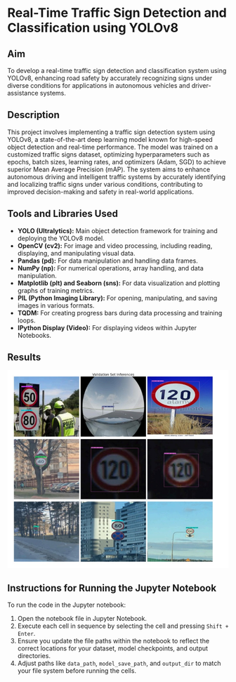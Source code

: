 
# Real-Time Traffic Sign Detection and Classification using YOLOv8

## Aim
To develop a real-time traffic sign detection and classification system using YOLOv8, enhancing road safety by accurately recognizing signs under diverse conditions for applications in autonomous vehicles and driver-assistance systems.

## Description
This project involves implementing a traffic sign detection system using YOLOv8, a state-of-the-art deep learning model known for high-speed object detection and real-time performance. The model was trained on a customized traffic signs dataset, optimizing hyperparameters such as epochs, batch sizes, learning rates, and optimizers (Adam, SGD) to achieve superior Mean Average Precision (mAP). The system aims to enhance autonomous driving and intelligent traffic systems by accurately identifying and localizing traffic signs under various conditions, contributing to improved decision-making and safety in real-world applications.

## Tools and Libraries Used
- **YOLO (Ultralytics):** Main object detection framework for training and deploying the YOLOv8 model.
- **OpenCV (cv2):** For image and video processing, including reading, displaying, and manipulating visual data.
- **Pandas (pd):** For data manipulation and handling data frames.
- **NumPy (np):** For numerical operations, array handling, and data manipulation.
- **Matplotlib (plt) and Seaborn (sns):** For data visualization and plotting graphs of training metrics.
- **PIL (Python Imaging Library):** For opening, manipulating, and saving images in various formats.
- **TQDM:** For creating progress bars during data processing and training loops.
- **IPython Display (Video):** For displaying videos within Jupyter Notebooks.

## Results
![Alt Text](https://github.com/GovindMB1/Traffic-Sign-Detection-Using-YOLOv8/blob/main/out.jpg)

## Instructions for Running the Jupyter Notebook
To run the code in the Jupyter notebook:

1. Open the notebook file in Jupyter Notebook.
2. Execute each cell in sequence by selecting the cell and pressing `Shift + Enter`.
3. Ensure you update the file paths within the notebook to reflect the correct locations for your dataset, model checkpoints, and output directories.
4. Adjust paths like `data_path`, `model_save_path`, and `output_dir` to match your file system before running the cells.
